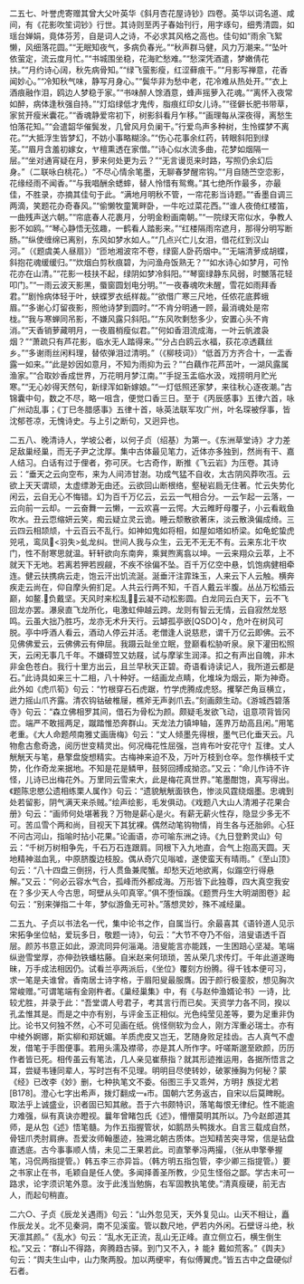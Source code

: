 <!-- { "loadSidebar": true } -->
二五七、叶誉虎寄赠其曾大父叶英华《斜月杏花屋诗钞》四卷。英华以词名道、咸间，有《花影吹笙词钞》行世。其诗则至丙子春始刊行，用字琢句，细秀清圆，如瑶台婵娟，竟体芬芳，自是词人之诗，不必求其风格之高也。佳句如“雨余飞絮懒，风细落花圆。”“无眠知夜气，多病负春光。”“秋声群马健，风力万潮来。”“坠叶依萤定，流云度月忙。”“书城围坐稳，花海贮愁难。”“愁深凭酒遣，梦嫩倩花扶。”“月约诗心阔，秋先病骨知。”“绿飞萤影瘦，红涩藓痕干。”“月影写禅意，花香闻妙心。”“冷知秋气味，静写月身心。”“鬓华非为愁中老，花冷难从热处开。”“衣上酒痕融作泪，鸥边人梦稳于家。”“书味醉人馀酒意，蜂声摇萝入花魂。”“离怀入夜常如醉，病体逢秋强自持。”“灯焰绿低才鬼传，脂痕红印女儿诗。”“径僻长肥书带草，家贫开瘦米囊花。”“香魂静爱帘初下，树影斜看月乍移。”“画理每从深夜得，离愁生怕落花知。”“会遣韶华催鬓发，几曾风月负阑干。”行爱鸟声多种树，生怜蝶梦不离花。”“大抵浮生皆梦幻，不妨小事略糊涂。”“伤心花事余红药，转眼斜阳到绿芜。”“眉月含羞初嫁女，ヤ檀熏透在家僧。”“诗心似水流多曲，花梦如烟隔一层。”“坐对通宵疑在月，萝来何处更为云？”“无言谩觅来时路，写照仍余幻后身。”（二联咏白桃花。）“不尽心情余笔墨，无聊春梦醒帘钩。”“月自随苎空恋影，花缘经雨不闻香。”“与我唱酬余蟋蟀，替人怜惜有鸳鸯。”其七绝所作最多，亦最佳，不胜录，亦摘其佳句于此。“满地月明秋不管，一帘花影当诗题。”“香墨自调三两滴，笑题花办奇春风。”“偷懒牧童篱畔卧，一牛吃过菜花西。”“谁人夜倚红楼笛，一曲残声送六朝。”“帘底春人花裹月，分明金粉画南朝。”“一院绿天帘似水，争教人影不如鸥。”“琴心静悟无弦趣，一鹤看人踏影来。”“红楼隔雨帘遮月，那得分明写断肠。”“纵使缠绵已离别，东风如梦水如人。”“几点兴亡儿女泪，借花红到汉山河。”（《题虞美人昼扇》）“匝地湘波帘不卷，绿窗人卧药烟中。”“无端清萝成胡蝶，斜抱花魂缓缓归。”“炊烟白剪秋痕碧，为问渔舟饭熟无？”“如水诗心如梦月，可怜花亦在山清。”“花影一枝扶不起，绿阴如梦冷斜阳。”“琴窗绿静东风弱，时嬲落花轻叩门。”“一雨云波天影黑，蜃窗圆划电分明。”“一夜春魂吹未醒，雪花如雨拜香君。”“剧怜病体轻于叶，蛱蝶罗衣纸样裁。”“欲借广寒三尺地，任侬花底葬蛾眉。”“多谢心灯留夜影，照他诗梦到圆时。”“不肯分明通一顾，最消魂处是帘栊。”“我与寒蝉同吊影，不嫌风露只斜阳。”“东风吹剩愁多少，安置心头不肯消。”“天香销萝藏明月，一夜眉梢瘦似君。”“何如香泪流成海，一叶云帆渡袅烟？”“萧疏只有芦花影，临水无人踏得来。”“分占白鸥云水福，荻花凉透藕丝乡。”“多谢雨丝闲料理，替侬弹泪过清明。”（《柳枝词》）“低首万方齐合十，一盂香露一如来。”“此是妙因如意月，不知为雨抑为云？”“白藕作花芦茁叶，一湖风露属渔家。”“合取妙香成世界，万花明月梦江南。”“手捉玉盂临水汲，戏捞明月贮光寒。”“无心妙得天然句，新绿浑如新嫁娘。”“一灯低照还家梦，来往秋心逐夜潮。”古锦囊中句，数之不尽，略一咀含，便觉口香三日。至于《丙辰感事》五律六首，咏广州动乱事；《丁巳冬腊感事》五律十首，咏英法联军攻广州，叶名琛被俘事，皆沈郁苍凉，无愧诗史。与上引之断句，又迥异也。

二五八、晚清诗人，学坡公者，以何子贞（绍基）为第一。《东洲草堂诗》才力差足敌巢经巢，而无子尹之沈厚。集中古体最见笔力，近体亦多独到，然尚有干、嘉人结习。白话有过于俚者，弥可厌。七古奇作，断推《飞云岩》为压卷。其诗云：“垂天之云向空布，来为人间沛甘澍。功成气猛不自收，太古阴风莽吹冱。云欲上天天谓顽，太虚缥渺无由还。云欲回山断根络，壑秘岩扃无住著。忙云失势化闲云，云自无心不悔错。幻为百千万亿云，云云一气相合分。一云乍起一云落，一云向前一云却。一云奋舞一云懒，一云欢喜一云愕。大云睢盱母覆子，小云看戢鱼吹水。丑云恧缩妍云笑，痴云疑立灵云诡。睡云颓散欲著床，淡云散涣偏成绮。三云四云相颉颃，十云百云不乱行。如神如鬼如将相，如屋如塔如桥梁。如龟蛇蛰虎兕吼，鸾凤<羽失>虬龙纠。世间人我与众生，云无不无无不有。云来东北干坎门，性不耐寒思就温。轩轩欲向东南奔，乘巽煦离翕以坤。一云来翔众云萃，上不就天下无地。若离若狎若觊觎，不疾不徐偏不坠。百千万亿空中悬，饥饱病健相牵连。健云扶携病云走，饱云汗出饥流涎。涎垂汗注霏珠玉，人来云下人云触。横奔疾走云尚在，仰自摩头俯扪足。人共云行两不知，千百人戴云半腹。丛丛万松插云巅，如鳌负戴坚。天风时来松乱，云凝不动松影圆。白龙同云白天下，云不飞回龙亦罢。瀑泉直飞龙所化，电激虹伸越云跨。龙则有智云无情，云自寂然龙怒鸣。云虽大拙乃胜巧，龙亦无术升天行。云罅孤亭嵌[QSDO]々，危叶在树风可脱。亭中呼酒人看云，酒动人停云并活。老僧逢人说慈悲，谓千万亿云即佛。云不见佛佛爱云，云佛佛云有伸屈。我蹑云趾坐立眠，登巅看松胁听泉。泉下灌田松照天，云闲无事几千年。不嫌碍笠又妨屐，试与摩挲生润泽。扣之有声出自魄，非木非金色苍白。我行十里方出云，且兰早秋天正碧。奇语看诗读记人，我所道云都是石。”此诗具如来三十二相，八十种好。一结画龙点睛，化堆垛为烟云，斯为神奇。此外如《虎爪筍》句云：“竹根穿石石虎踞，竹学虎腾成虎怒。攫拏芒角亘横立，迸力摇山爪齐露。清农钩钴破椎屦，樵斧无声剥爪去。”刻画颇生动。《游城西碧落寺》句云：“森立佛相罗其间，借石为骨松为颜。颇疑毛发欲飞动，诅意项背皆冈峦。端严不敢摇两足，蹴踏惟恐奔群山。天龙法力镇坤轴，莲界万劫高且闲。”用笔老重。《大人命题颅南雅丈画唐梅》句云：“丈人倾墨先得根，墨气已化垂天云。凡物愈古愈奇逸，阅历世变精灵出。何况梅花性屈强，岂肯布叶安花守忄互律。丈人觥觥天与笔，悬擎盘旋想精实。古梅神来迫不及，万叶万枝到仓卒。忽作横枝千丈势，化作奇龙来据地。不知是花是鳞甲，鼓努回搏成拗恣。”又云：“命儿作诗不许怪，儿诗已出梅花外。万里同云雪来大，此是梅花真世界。”笔墨酣饱，真写得出。《题陈忠愍公遗相练栗人属作》句云：“遗貌觥觥面铁色，惨淡风霆绕烟墨。忠魂到处若留影，阴气满天来杀贼。”绘声绘影，毛发俱动。《戏题八大山人清湘子花果合册》句云：“画师何处堪著我？万物是薪心是火。有薪无薪火性存，隐显少多无不可。苦瓜雪个两和尚，目视天下其犹裸。偶然动笔钩物情，肖生各与还胎卵。心狂不问古河山，指喻时拈小花果。”论画语，亦可喻东洲之诗。《九日登黔灵山》句云：“千树万树相争先，千石万石连跟肩。同根下入九地直，合气上抱高天圆。天地精神滋血乳，中原脐腹边枝股。偶从奇穴见嗡嘘，遂使蛮天有晴雨。”《至山顶》句云：“八十四盘三倒拐，行人贯鱼兼爬蟹。却愁天近地欲离，似蹋空行得悬解。”又云：“何必云容水气合，孤峰而外都成海。万形皆下此独尊，四大真空我安在？多少天人今古思，呵壁从头叩真宰。”俱不堕恒蹊。《题贾丹生大明湖图卷》起句云：“别来弹指二十年，梦似游鱼无可补。”落想灵妙，殊不减经巢。

二五九、子贞以书法名一代，集中论书之作，自属当行。余最喜其《语铃道人见示宋拓争坐位帖，爱玩多日，敬题一诗》，句云：”大节不夺乃不俗，涪叟语透千百层。颜苏书意正如此，源流同异何淄渑。涪叟能言亦能践，一生困踣心坚凝。笔端纵逊雪堂厚，亦伸劲铁蟠枯藤。自米赵来何琐琐，苦从荣几求传灯。千年此道遂晦昧，万手成法相因仍。试看兰亭两派后，《坐位》覆刻方纷腾。得千钱本便可习，求一笔是夫谁曾。香南居士诗字格，于眉阳叟最服膺。因于颜行极銮胶，想见胸次常峻赠。”可谓笔端有金刚杵者。《巢经巢集》中，有《与赵仲渔婿论书》一诗，比较尤胜，并录于此：“吾堂谓人号君子，考其言行而已矣。天资学力各不同，揆以孔孟惟其是。而是之中亦有别，与评金玉正相似。光色纯莹见差等，要为足重非伪比。论书又何独不然，心不可见画在纸。佻怪侧软为佥人，刚方浑重必瑞士。亦有中棱外婀娜，斯实柳和郑妩媚。羊质虎皮又岂无，艺随身败足挂齿。古人真气不虚发，借笔于手图便事。若用头濡及襟帚，亦是其人所作字。吁嗟斯邈至欧颜，历历作者皆已死。相传虽云有笔法，几人亲见崔蔡指？就其形迹推运用，各据所悟言之耳，尝疑韦锺同辈人，写时岂有不见理。明明目尽使转妙，破冢捶胸为何秘？蒙《经》已改李《妙》删，七种执笔文不委。俗图三手又乖舛，方明扌族捉尤若[B178]。澄心七字出希声，拨灯翻成一市。国朝六艺务返古，自宋以后莫睥睨。取法乎上诚盛业，识者固已知其敝。吾于六书颇特识，落笔每恨无律纪。性不能逾力难强，纵有真诀亦瞪视。曩年曾睹包氏《述》，懵懵莫明其所以。乃今赵郎道其师，是从包《述》悟笔髓。为作五指握管状，如鹅昂头鸭拨水。自言三载成自然，骨钮爪秃肘肩痹。吾爱汝师翰墨迹，独溯北朝古质体。岂知精苦突寻常，信是钻盘直透底。古今事事顺人情，未见二王果若此。司直擎拳冯两撮，（张从申擎拳握笔，冯侃两指提管。）韩五李三亦异旨。（韩方明五指包管，李少卿三指提管。）要之书家止在书，毛颖自是任人使。多闻择善圣所教，少见生怪俗之鄙。学古未可一路求，论字须识笔外意。汝于此浅当勉旃，右军固教执笔使。”清真瘦硬，前无古人，而起句稍直。

二六○、子贞《辰龙关遇雨》句云：“山外忽见天，天外复见山。山天不相让，矗作辰龙关。北不见秦洞，南不见溪蛮。管以数尺地，俨若内外闲。石壁讶斗绝，秋天凛其颜。”《乱水》句云：“乱水无正流，乱山无正峰。直立侧立石，横生倒生松。”又云：“群山不得路，奔腾趋古驿。到门又不入，衤能衤戴如荒客。”《舆夫》句云：“舆夫生山中，山力聚两股。加以两绠牢，有似傅翼虎。”皆五古中之盘硬似石者。

